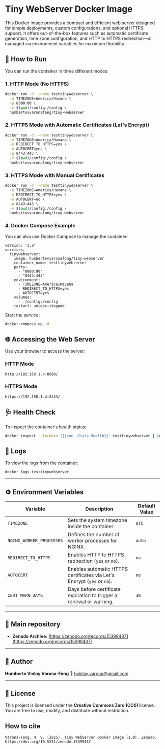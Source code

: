 # Tiny WebServer Docker Image

This Docker image provides a compact and efficient web server designed for simple deployments, custom configurations, and optional HTTPS support. It offers out-of-the-box features such as automatic certificate generation, time zone configuration, and HTTP to HTTPS redirection—all managed via environment variables for maximum flexibility.

## 🐳 How to Run

You can run the container in three different modes:

### 1. HTTP Mode (No HTTPS)

```bash
docker run -d --name testtinywebserver \
  -e TIMEZONE=America/Havana \
  -p 8080:80 \
  -v $(pwd)/config:/config \
  humbertovvaronafong/tiny-webserver
```

### 2. HTTPS Mode with Automatic Certificates (Let's Encrypt)

```bash
docker run -d --name testtinywebserver \
  -e TIMEZONE=America/Havana \
  -e REDIRECT_TO_HTTPS=yes \
  -e AUTOCERT=yes \
  -p 8443:443 \
  -v $(pwd)/config:/config \
  humbertovvaronafong/tiny-webserver
```

### 3. HTTPS Mode with Manual Certificates

```bash
docker run -d --name testtinywebserver \
  -e TIMEZONE=America/Havana \
  -e REDIRECT_TO_HTTPS=yes \
  -e AUTOCERT=no \
  -p 8443:443 \
  -v $(pwd)/config:/config \
  humbertovvaronafong/tiny-webserver
```

### 4. Docker Compose Example

You can also use Docker Compose to manage the container:

```
version: '3.8'
services:
  tinywebserver:
    image: humbertovvaronafong/tiny-webserver
    container_name: testtinywebserver
    ports:
      - "8080:80"
      - "8443:443"
    environment:
      - TIMEZONE=America/Havana
      - REDIRECT_TO_HTTPS=yes
      - AUTOCERT=yes
    volumes:
      - ./config:/config
    restart: unless-stopped
```

Start the service:

```bash
docker-compose up -d
```

## 🌐 Accessing the Web Server

Use your browser to access the server:

### HTTP Mode

```
http://192.168.1.4:8080/
```

### HTTPS Mode

```
https://192.168.1.4:8443/
```

## 🩺 Health Check

To inspect the container's health status:

```bash
docker inspect --format='{{json .State.Health}}' testtinywebserver | jq
```

## 📄 Logs

To view the logs from the container:

```bash
docker logs testtinywebserver
```

---

## ⚙️ Environment Variables

| Variable                 | Description                                                             | Default Value |
| ------------------------ | ----------------------------------------------------------------------- | ------------- |
| `TIMEZONE`               | Sets the system timezone inside the container.                          | `UTC`         |
| `NGINX_WORKER_PROCESSES` | Defines the number of worker processes for NGINX.                       | `auto`        |
| `REDIRECT_TO_HTTPS`      | Enables HTTP to HTTPS redirection (`yes` or `no`).                      | `no`          |
| `AUTOCERT`               | Enables automatic HTTPS certificates via Let's Encrypt (`yes` or `no`). | `no`          |
| `CERT_WARN_DAYS`         | Days before certificate expiration to trigger a renewal or warning.     | `30`          |

---

## 🔗 Main repository

- **Zenodo Archive:** [https://zenodo.org/records/15399437](https://zenodo.org/records/15399437)

---

## 👤 Author

**Humberto Vinlay Varona-Fong**
📧 [hvinlay.varona@gmail.com](hvinlay.varona@gmail.com)

---

## 🪪 License

This project is licensed under the **Creative Commons Zero (CC0)** license.
You are free to use, modify, and distribute without restriction.

## How to cite

```
Varona-Fong, H. V. (2025). Tiny WebServer Docker Image (1.0). Zenodo. https://doi.org/10.5281/zenodo.15399437
```

